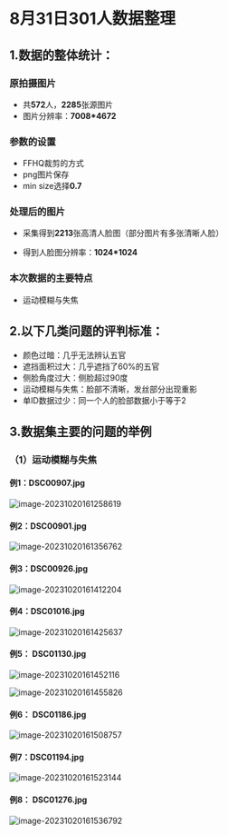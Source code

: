 # 8月31日301人数据整理

## **1.数据的整体统计：**

### 原拍摄图片

+ 共**572**人，**2285**张源图片
+ 图片分辨率：**7008*4672**

### 参数的设置

- FFHQ裁剪的方式
- png图片保存
- min size选择**0.7**

### 处理后的图片

+ 采集得到**2213**张高清人脸图（部分图片有多张清晰人脸）

+ 得到人脸图分辨率：**1024*1024**

### 本次数据的主要特点
+ 运动模糊与失焦


## **2.以下几类问题的评判标准：**

- 颜色过暗：几乎无法辨认五官
- 遮挡面积过大：几乎遮挡了60%的五官
- 侧脸角度过大：侧脸超过90度
- 运动模糊与失焦：脸部不清晰，发丝部分出现重影
- 单ID数据过少：同一个人的脸部数据小于等于2

## **3.数据集主要的问题的举例**

### （1）运动模糊与失焦

#### **例1：DSC00907.jpg**

![image-20231020161258619](images/image-20231020161258619.png)

#### 例2：DSC00901.jpg

![image-20231020161356762](images/image-20231020161356762.png)

#### 例3：DSC00926.jpg

![image-20231020161412204](images/image-20231020161412204.png)

#### 例4：DSC01016.jpg

![image-20231020161425637](images/image-20231020161425637.png)

#### 例5： DSC01130.jpg

![image-20231020161452116](images/image-20231020161452116.png)

![image-20231020161455826](images/image-20231020161455826.png)

#### 例6： DSC01186.jpg

![image-20231020161508757](images/image-20231020161508757.png)

#### 例7：DSC01194.jpg

![image-20231020161523144](images/image-20231020161523144.png)

#### 例8： DSC01276.jpg

![image-20231020161536792](images/image-20231020161536792.png)

